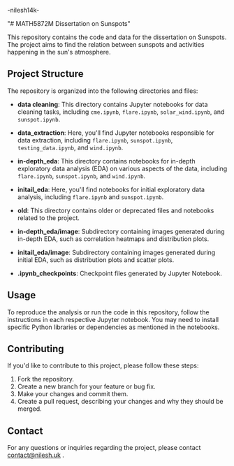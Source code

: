 -nilesh14k-

"# MATH5872M  Dissertation on Sunspots"

This repository contains the code and data for the dissertation on Sunspots. The project aims to find the relation between sunspots and activities happening in the sun's atmosphere.

## Project Structure

The repository is organized into the following directories and files:

- **data cleaning**: This directory contains Jupyter notebooks for data cleaning tasks, including `cme.ipynb`, `flare.ipynb`, `solar_wind.ipynb`, and `sunspot.ipynb`.

- **data_extraction**: Here, you'll find Jupyter notebooks responsible for data extraction, including `flare.ipynb`, `sunspot.ipynb`, `testing_data.ipynb`, and `wind.ipynb`.

- **in-depth_eda**: This directory contains notebooks for in-depth exploratory data analysis (EDA) on various aspects of the data, including `flare.ipynb`, `sunspot.ipynb`, and `wind.ipynb`.

- **initail_eda**: Here, you'll find notebooks for initial exploratory data analysis, including `flare.ipynb` and `sunspot.ipynb`.

- **old**: This directory contains older or deprecated files and notebooks related to the project.

- **in-depth_eda/image**: Subdirectory containing images generated during in-depth EDA, such as correlation heatmaps and distribution plots.

- **initail_eda/image**: Subdirectory containing images generated during initial EDA, such as distribution plots and scatter plots.

- **.ipynb_checkpoints**: Checkpoint files generated by Jupyter Notebook.

## Usage

To reproduce the analysis or run the code in this repository, follow the instructions in each respective Jupyter notebook. You may need to install specific Python libraries or dependencies as mentioned in the notebooks.

## Contributing

If you'd like to contribute to this project, please follow these steps:

1. Fork the repository.
2. Create a new branch for your feature or bug fix.
3. Make your changes and commit them.
4. Create a pull request, describing your changes and why they should be merged.

## Contact

For any questions or inquiries regarding the project, please contact contact@nilesh.uk .
